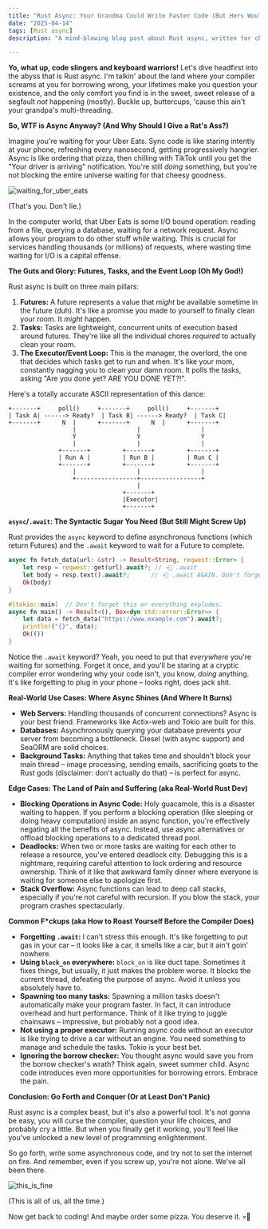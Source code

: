 ```yaml
---
title: "Rust Async: Your Grandma Could Write Faster Code (But Hers Wouldn't Be Memory Safe)"
date: "2025-04-14"
tags: [Rust async]
description: "A mind-blowing blog post about Rust async, written for chaotic Gen Z engineers. Prepare for mental damage."

---
```


**Yo, what up, code slingers and keyboard warriors!** Let's dive headfirst into the abyss that is Rust async. I'm talkin' about the land where your compiler screams at you for borrowing wrong, your lifetimes make you question your existence, and the only comfort you find is in the sweet, sweet release of a segfault *not* happening (mostly). Buckle up, buttercups, 'cause this ain't your grandpa's multi-threading.

**So, WTF is Async Anyway? (And Why Should I Give a Rat's Ass?)**

Imagine you're waiting for your Uber Eats. Sync code is like staring intently at your phone, refreshing every nanosecond, getting progressively hangrier. Async is like ordering that pizza, then chilling with TikTok until you get the "Your driver is arriving" notification. You're still *doing* something, but you're not blocking the entire universe waiting for that cheesy goodness.

![waiting_for_uber_eats](https://i.kym-cdn.com/photos/images/newsfeed/001/760/121/f67.jpg)

(That's you. Don't lie.)

In the computer world, that Uber Eats is some I/O bound operation: reading from a file, querying a database, waiting for a network request. Async allows your program to do other stuff while waiting. This is crucial for services handling thousands (or millions) of requests, where wasting time waiting for I/O is a capital offense.

**The Guts and Glory: Futures, Tasks, and the Event Loop (Oh My God!)**

Rust async is built on three main pillars:

1.  **Futures:** A future represents a value that *might* be available sometime in the future (duh). It's like a promise you made to yourself to finally clean your room. It *might* happen.
2.  **Tasks:** Tasks are lightweight, concurrent units of execution based around futures. They're like all the individual chores *required* to actually clean your room.
3.  **The Executor/Event Loop:** This is the manager, the overlord, the one that decides which tasks get to run and when. It's like your mom, constantly nagging you to clean your damn room. It polls the tasks, asking "Are you done yet? ARE YOU DONE YET?!".

Here's a totally accurate ASCII representation of this dance:

```
+-------+     poll()     +-------+     poll()     +-------+
| Task A| ------> Ready?  | Task B| ------> Ready?  | Task C|
+-------+      N  |      +-------+      N  |      +-------+
                  |                 |                 |
                  Y                 Y                 Y
                  |                 |                 |
              +-------+         +-------+         +-------+
              | Run A |         | Run B |         | Run C |
              +-------+         +-------+         +-------+
                  |                 |                 |
                  +-----------------+-----------------+
                                    |
                                +-------+
                                |Executor|
                                +-------+
```

**`async`/`.await`: The Syntactic Sugar You Need (But Still Might Screw Up)**

Rust provides the `async` keyword to define asynchronous functions (which return Futures) and the `.await` keyword to wait for a Future to complete.

```rust
async fn fetch_data(url: &str) -> Result<String, reqwest::Error> {
    let resp = reqwest::get(url).await?; // 💀🙏 .await
    let body = resp.text().await?;      // 💀🙏 .await AGAIN. Don't forget it.
    Ok(body)
}

#[tokio::main]  // Don't forget this or everything explodes.
async fn main() -> Result<(), Box<dyn std::error::Error>> {
    let data = fetch_data("https://www.example.com").await?;
    println!("{}", data);
    Ok(())
}
```

Notice the `.await` keyword? Yeah, you need to put that *everywhere* you're waiting for something. Forget it once, and you'll be staring at a cryptic compiler error wondering why your code isn't, you know, *doing* anything. It's like forgetting to plug in your phone – looks right, does jack shit.

**Real-World Use Cases: Where Async Shines (And Where It Burns)**

*   **Web Servers:** Handling thousands of concurrent connections? Async is your best friend. Frameworks like Actix-web and Tokio are built for this.
*   **Databases:** Asynchronously querying your database prevents your server from becoming a bottleneck. Diesel (with async support) and SeaORM are solid choices.
*   **Background Tasks:** Anything that takes time and shouldn't block your main thread – image processing, sending emails, sacrificing goats to the Rust gods (disclaimer: don't actually do that) – is perfect for async.

**Edge Cases: The Land of Pain and Suffering (aka Real-World Rust Dev)**

*   **Blocking Operations in Async Code:** Holy guacamole, this is a disaster waiting to happen. If you perform a blocking operation (like sleeping or doing heavy computation) inside an async function, you're effectively negating all the benefits of async. Instead, use async alternatives or offload blocking operations to a dedicated thread pool.
*   **Deadlocks:** When two or more tasks are waiting for each other to release a resource, you've entered deadlock city. Debugging this is a nightmare, requiring careful attention to lock ordering and resource ownership. Think of it like that awkward family dinner where everyone is waiting for someone else to apologize first.
*   **Stack Overflow:** Async functions can lead to deep call stacks, especially if you're not careful with recursion. If you blow the stack, your program crashes spectacularly.

**Common F\*ckups (aka How to Roast Yourself Before the Compiler Does)**

*   **Forgetting `.await`:** I can't stress this enough. It's like forgetting to put gas in your car – it looks like a car, it smells like a car, but it ain't goin' nowhere.
*   **Using `block_on` everywhere:** `block_on` is like duct tape. Sometimes it fixes things, but usually, it just makes the problem worse. It blocks the current thread, defeating the purpose of async. Avoid it unless you absolutely have to.
*   **Spawning too many tasks:** Spawning a million tasks doesn't automatically make your program faster. In fact, it can introduce overhead and hurt performance. Think of it like trying to juggle chainsaws – impressive, but probably not a good idea.
*   **Not using a proper executor:** Running async code without an executor is like trying to drive a car without an engine. You need something to manage and schedule the tasks. Tokio is your best bet.
*   **Ignoring the borrow checker:** You thought async would save you from the borrow checker's wrath? Think again, sweet summer child. Async code introduces even more opportunities for borrowing errors. Embrace the pain.

**Conclusion: Go Forth and Conquer (Or at Least Don't Panic)**

Rust async is a complex beast, but it's also a powerful tool. It's not gonna be easy, you will curse the compiler, question your life choices, and probably cry a little. But when you finally get it working, you'll feel like you've unlocked a new level of programming enlightenment.

So go forth, write some asynchronous code, and try not to set the internet on fire. And remember, even if you screw up, you're not alone. We've all been there.

![this_is_fine](https://i.kym-cdn.com/photos/images/newsfeed/000/234/765/737.jpg)

(This is all of us, all the time.)

Now get back to coding! And maybe order some pizza. You deserve it. 💀🙏
